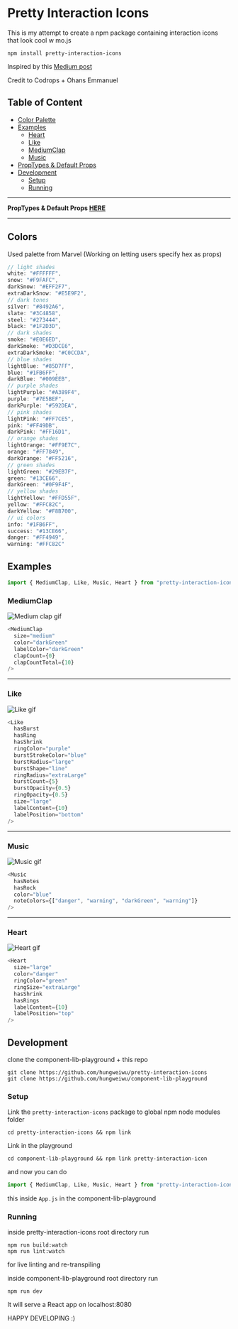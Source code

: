 # Pretty Interaction Icons

This is my attempt to create a npm package containing interaction icons that look cool w mo.js

```
npm install pretty-interaction-icons
```

Inspired by this [Medium post](https://medium.freecodecamp.org/how-i-re-built-the-medium-clap-effect-and-what-i-got-out-of-the-experiment-991672995fdf?source=user_profile---------6----------------)

Credit to Codrops + Ohans Emmanuel

## Table of Content

* [Color Palette](#colors)
* [Examples](#examples)
  * [Heart](#heart)
  * [Like](#like)
  * [MediumClap](#mediumclap)
  * [Music](#music)
* [PropTypes & Default Props](http://theweiweiwu.com/pretty-interaction-icons/)
* [Development](#development)
  * [Setup](#setup)
  * [Running](#running)

---

**PropTypes & Default Props [HERE](http://theweiweiwu.com/pretty-interaction-icons/)**

---

## Colors

Used palette from Marvel (Working on letting users specify hex as props)

```javascript
// light shades
white: "#FFFFFF",
snow: "#F9FAFC",
darkSnow: "#EFF2F7",
extraDarkSnow: "#E5E9F2",
// dark tones
silver: "#8492A6",
slate: "#3C4858",
steel: "#273444",
black: "#1F2D3D",
// dark shades
smoke: "#E0E6ED",
darkSmoke: "#D3DCE6",
extraDarkSmoke: "#C0CCDA",
// blue shades
lightBlue: "#85D7FF",
blue: "#1FB6FF",
darkBlue: "#009EEB",
// purple shades
lightPurple: "#A389F4",
purple: "#7E5BEF",
darkPurple: "#592DEA",
// pink shades
lightPink: "#FF7CE5",
pink: "#FF49DB",
darkPink: "#FF16D1",
// orange shades
lightOrange: "#FF9E7C",
orange: "#FF7849",
darkOrange: "#FF5216",
// green shades
lightGreen: "#29EB7F",
green: "#13CE66",
darkGreen: "#0F9F4F",
// yellow shades
lightYellow: "#FFD55F",
yellow: "#FFC82C",
darkYellow: "#F8B700",
// ui colors
info: "#1FB6FF",
success: "#13CE66",
danger: "#FF4949",
warning: "#FFC82C"
```

## Examples

```javascript
import { MediumClap, Like, Music, Heart } from "pretty-interaction-icons";
```

### MediumClap

![Medium clap gif](https://media.giphy.com/media/3o751ZwhxQSz8SS46c/giphy.gif)

```javascript
<MediumClap
  size="medium"
  color="darkGreen"
  labelColor="darkGreen"
  clapCount={0}
  clapCountTotal={10}
/>
```

---

### Like

![Like gif](https://media.giphy.com/media/3o75245682ipTVU2fC/giphy.gif)

```javascript
<Like
  hasBurst
  hasRing
  hasShrink
  ringColor="purple"
  burstStrokeColor="blue"
  burstRadius="large"
  burstShape="line"
  ringRadius="extraLarge"
  burstCount={5}
  burstOpacity={0.5}
  ringOpacity={0.5}
  size="large"
  labelContent={10}
  labelPosition="bottom"
/>
```

---

### Music

![Music gif](https://media.giphy.com/media/3o7525GciGyEel2cuc/giphy.gif)

```javascript
<Music
  hasNotes
  hasRock
  color="blue"
  noteColors={["danger", "warning", "darkGreen", "warning"]}
/>
```

---

### Heart

![Heart gif](https://media.giphy.com/media/3o751T2NAs8tDPu59u/giphy.gif)

```javascript
<Heart
  size="large"
  color="danger"
  ringColor="green"
  ringSize="extraLarge"
  hasShrink
  hasRings
  labelContent={10}
  labelPosition="top"
/>
```

## Development

clone the component-lib-playground + this repo

```
git clone https://github.com/hungweiwu/pretty-interaction-icons
git clone https://github.com/hungweiwu/component-lib-playground
```

### Setup

Link the `pretty-interaction-icons` package to global npm node modules folder

```
cd pretty-interaction-icons && npm link
```

Link in the playground

```
cd component-lib-playground && npm link pretty-interaction-icon
```

and now you can do

```javascript
import { MediumClap, Like, Music, Heart } from "pretty-interaction-icons";
```

this inside `App.js` in the component-lib-playground

### Running

inside pretty-interaction-icons root directory run

```
npm run build:watch
npm run lint:watch
```

for live linting and re-transpiling

inside component-lib-playground root directory run

```
npm run dev
```

It will serve a React app on localhost:8080

HAPPY DEVELOPING :)
